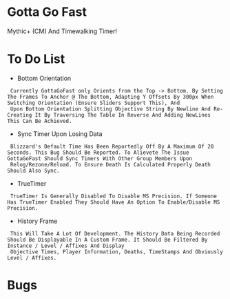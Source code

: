 # Gotta Go Fast
Mythic+ (CM) And Timewalking Timer!

# To Do List
- Bottom Orientation
```
 Currently GottaGoFast only Orients from the Top -> Bottom. By Setting The Frames To Anchor @ The Bottom, Adapting Y Offsets By 300px When Switching Orientation (Ensure Sliders Support This), And
 Upon Bottom Orientation Splitting Objective String By Newline And Re-Creating It By Traversing The Table In Reverse And Adding NewLines This Can Be Achieved.
```
- Sync Timer Upon Losing Data
```
 Blizzard's Default Time Has Been Reportedly Off By A Maximum Of 20 Seconds. This Bug Should Be Reported. To Alievete The Issue GottaGoFast Should Sync Timers With Other Group Members Upon
 Relog/Rezone/Reload. To Ensure Death Is Calculated Properly Death Should Also Sync.
```
- TrueTimer
```
 TrueTimer Is Generally Disabled To Disable MS Precision. If Someone Has TrueTimer Enabled They Should Have An Option To Enable/Disable MS Precision.
```
- History Frame
```
 This Will Take A Lot Of Development. The History Data Being Recorded Should Be Displayable In A Custom Frame. It Should Be Filtered By Instance / Level / Affixes And Display
 Objective Times, Player Information, Deaths, TimeStamps And Obviously Level / Affixes.
```
# Bugs
